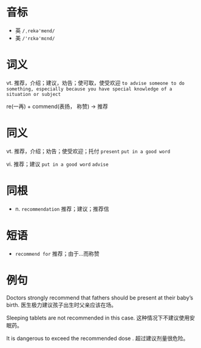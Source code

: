 # 音标

- 英 `/ˌrekə'mend/`
- 美 `/'rɛkə'mɛnd/`

# 词义

vt. 推荐，介绍；建议，劝告；使可取，使受欢迎
`to advise someone to do something, especially because you have special knowledge of a situation or subject`



re(一再) + commend(表扬， 称赞) → 推荐

# 同义

vt. 推荐，介绍；劝告；使受欢迎；托付
`present` `put in a good word`

vi. 推荐；建议
`put in a good word` `advise`

# 同根

- n. `recommendation` 推荐；建议；推荐信

# 短语

- `recommend for` 推荐；由于…而称赞

# 例句

Doctors strongly recommend that fathers should be present at their baby’s birth.
医生极力建议孩子出生时父亲应该在场。

Sleeping tablets are not recommended in this case.
这种情况下不建议使用安眠药。

It is dangerous to exceed the recommended dose .
超过建议剂量很危险。


